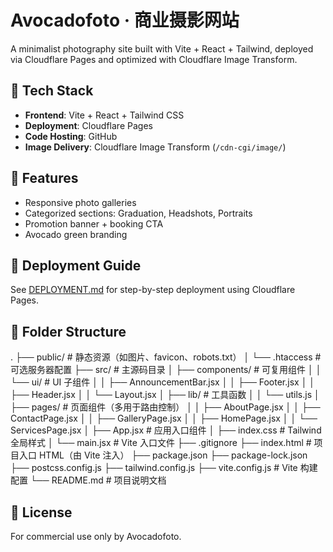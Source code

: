 # Avocadofoto · 商业摄影网站

A minimalist photography site built with Vite + React + Tailwind, deployed via Cloudflare Pages and optimized with Cloudflare Image Transform.

## 🔧 Tech Stack

- **Frontend**: Vite + React + Tailwind CSS
- **Deployment**: Cloudflare Pages
- **Code Hosting**: GitHub
- **Image Delivery**: Cloudflare Image Transform (`/cdn-cgi/image/`)

## 📸 Features

- Responsive photo galleries
- Categorized sections: Graduation, Headshots, Portraits
- Promotion banner + booking CTA
- Avocado green branding

## 🚀 Deployment Guide

See [DEPLOYMENT.md](./DEPLOYMENT.md) for step-by-step deployment using Cloudflare Pages.

## 📂 Folder Structure
.
├── public/                     # 静态资源（如图片、favicon、robots.txt）
│   └── .htaccess               # 可选服务器配置
├── src/                        # 主源码目录
│   ├── components/             # 可复用组件
│   │   └── ui/                 # UI 子组件
│   │       ├── AnnouncementBar.jsx
│   │       ├── Footer.jsx
│   │       ├── Header.jsx
│   │       └── Layout.jsx
│   ├── lib/                    # 工具函数
│   │   └── utils.js
│   ├── pages/                  # 页面组件（多用于路由控制）
│   │   ├── AboutPage.jsx
│   │   ├── ContactPage.jsx
│   │   ├── GalleryPage.jsx
│   │   ├── HomePage.jsx
│   │   └── ServicesPage.jsx
│   ├── App.jsx                 # 应用入口组件
│   ├── index.css               # Tailwind 全局样式
│   └── main.jsx                # Vite 入口文件
├── .gitignore
├── index.html                 # 项目入口 HTML（由 Vite 注入）
├── package.json
├── package-lock.json
├── postcss.config.js
├── tailwind.config.js
├── vite.config.js             # Vite 构建配置
└── README.md                  # 项目说明文档


## 📃 License

For commercial use only by Avocadofoto.
